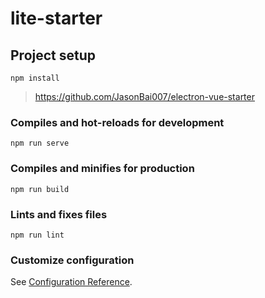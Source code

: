 # lite-starter

## Project setup
```
npm install
```

> https://github.com/JasonBai007/electron-vue-starter

### Compiles and hot-reloads for development
```
npm run serve
```

### Compiles and minifies for production
```
npm run build
```

### Lints and fixes files
```
npm run lint
```

### Customize configuration
See [Configuration Reference](https://cli.vuejs.org/config/).

